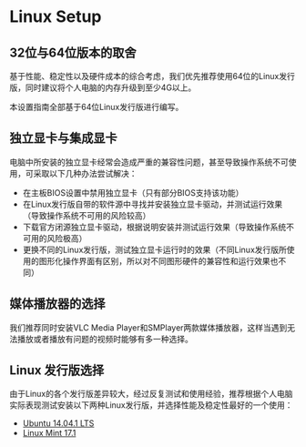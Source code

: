 # Linux Setup

## 32位与64位版本的取舍

基于性能、稳定性以及硬件成本的综合考虑，我们优先推荐使用64位的Linux发行版，同时建议将个人电脑的内存升级到至少4G以上。

本设置指南全部基于64位Linux发行版进行编写。

## 独立显卡与集成显卡

电脑中所安装的独立显卡经常会造成严重的兼容性问题，甚至导致操作系统不可使用，可采取以下几种办法尝试解决：

- 在主板BIOS设置中禁用独立显卡（只有部分BIOS支持该功能）
- 在Linux发行版自带的软件源中寻找并安装独立显卡驱动，并测试运行效果（导致操作系统不可用的风险较高）
- 下载官方闭源独立显卡驱动，根据说明安装并测试运行效果（导致操作系统不可用的风险极高）
- 更换不同的Linux发行版，测试独立显卡运行时的效果（不同Linux发行版所使用的图形化操作界面有区别，所以对不同图形硬件的兼容性和运行效果也不同）

## 媒体播放器的选择

我们推荐同时安装VLC Media Player和SMPlayer两款媒体播放器，这样当遇到无法播放或者播放有问题的视频时能够有多一种选择。

## Linux 发行版选择

由于Linux的各个发行版差异较大，经过反复测试和使用经验，推荐根据个人电脑实际表现测试安装以下两种Linux发行版，并选择性能及稳定性最好的一个使用：

- [Ubuntu 14.04.1 LTS](Ubuntu.md)
- [Linux Mint 17.1](LinuxMint.md)
